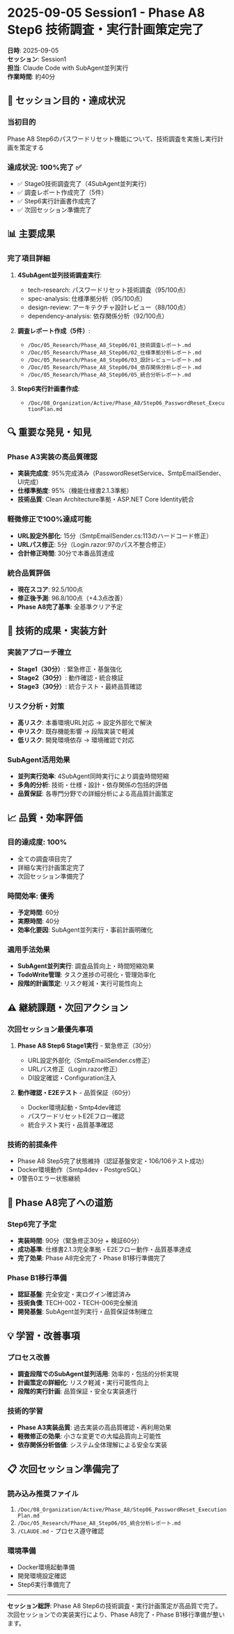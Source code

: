 # 2025-09-05 Session1 - Phase A8 Step6 技術調査・実行計画策定完了

**日時**: 2025-09-05  
**セッション**: Session1  
**担当**: Claude Code with SubAgent並列実行  
**作業時間**: 約40分

## 🎯 セッション目的・達成状況

### 当初目的
Phase A8 Step6のパスワードリセット機能について、技術調査を実施し実行計画を策定する

### 達成状況: **100%完了** ✅
- ✅ Stage0技術調査完了（4SubAgent並列実行）
- ✅ 調査レポート作成完了（5件）
- ✅ Step6実行計画書作成完了
- ✅ 次回セッション準備完了

## 📊 主要成果

### 完了項目詳細
1. **4SubAgent並列技術調査実行**:
   - tech-research: パスワードリセット技術調査（95/100点）
   - spec-analysis: 仕様準拠分析（95/100点）
   - design-review: アーキテクチャ設計レビュー（88/100点）
   - dependency-analysis: 依存関係分析（92/100点）

2. **調査レポート作成（5件）**:
   - `/Doc/05_Research/Phase_A8_Step06/01_技術調査レポート.md`
   - `/Doc/05_Research/Phase_A8_Step06/02_仕様準拠分析レポート.md`
   - `/Doc/05_Research/Phase_A8_Step06/03_設計レビューレポート.md`
   - `/Doc/05_Research/Phase_A8_Step06/04_依存関係分析レポート.md`
   - `/Doc/05_Research/Phase_A8_Step06/05_統合分析レポート.md`

3. **Step6実行計画書作成**:
   - `/Doc/08_Organization/Active/Phase_A8/Step06_PasswordReset_ExecutionPlan.md`

## 🔍 重要な発見・知見

### Phase A3実装の高品質確認
- **実装完成度**: 95%完成済み（PasswordResetService、SmtpEmailSender、UI完成）
- **仕様準拠度**: 95%（機能仕様書2.1.3準拠）
- **技術品質**: Clean Architecture準拠・ASP.NET Core Identity統合

### 軽微修正で100%達成可能
- **URL設定外部化**: 15分（SmtpEmailSender.cs:113のハードコード修正）
- **URLパス修正**: 5分（Login.razor:97のパス不整合修正）
- **合計修正時間**: 30分で本番品質達成

### 統合品質評価
- **現在スコア**: 92.5/100点
- **修正後予測**: 96.8/100点（+4.3点改善）
- **Phase A8完了基準**: 全基準クリア予定

## 🚀 技術的成果・実装方針

### 実装アプローチ確立
- **Stage1（30分）**: 緊急修正・基盤強化
- **Stage2（30分）**: 動作確認・統合検証
- **Stage3（30分）**: 統合テスト・最終品質確認

### リスク分析・対策
- **高リスク**: 本番環境URL対応 → 設定外部化で解決
- **中リスク**: 既存機能影響 → 段階実装で軽減
- **低リスク**: 開発環境依存 → 環境確認で対応

### SubAgent活用効果
- **並列実行効率**: 4SubAgent同時実行により調査時間短縮
- **多角的分析**: 技術・仕様・設計・依存関係の包括的評価
- **品質保証**: 各専門分野での詳細分析による高品質計画策定

## 📈 品質・効率評価

### 目的達成度: **100%**
- 全ての調査項目完了
- 詳細な実行計画策定完了
- 次回セッション準備完了

### 時間効率: **優秀**
- **予定時間**: 60分
- **実際時間**: 40分
- **効率化要因**: SubAgent並列実行・事前計画明確化

### 適用手法効果
- **SubAgent並列実行**: 調査品質向上・時間短縮効果
- **TodoWrite管理**: タスク進捗の可視化・管理効率化
- **段階的計画策定**: リスク軽減・実行可能性向上

## ⚠️ 継続課題・次回アクション

### 次回セッション最優先事項
1. **Phase A8 Step6 Stage1実行** - 緊急修正（30分）
   - URL設定外部化（SmtpEmailSender.cs修正）
   - URLパス修正（Login.razor修正）
   - DI設定確認・Configuration注入

2. **動作確認・E2Eテスト** - 品質保証（60分）
   - Docker環境起動・Smtp4dev確認
   - パスワードリセットE2Eフロー確認
   - 統合テスト実行・品質基準確認

### 技術的前提条件
- Phase A8 Step5完了状態維持（認証基盤安定・106/106テスト成功）
- Docker環境動作（Smtp4dev・PostgreSQL）
- 0警告0エラー状態継続

## 🎯 Phase A8完了への道筋

### Step6完了予定
- **実装時間**: 90分（緊急修正30分 + 検証60分）
- **成功基準**: 仕様書2.1.3完全準拠・E2Eフロー動作・品質基準達成
- **完了効果**: Phase A8完全完了・Phase B1移行準備完了

### Phase B1移行準備
- **認証基盤**: 完全安定・実ログイン確認済み
- **技術負債**: TECH-002・TECH-006完全解消
- **開発基盤**: SubAgent並列実行・品質保証体制確立

## 💡 学習・改善事項

### プロセス改善
- **調査段階でのSubAgent並列活用**: 効率的・包括的分析実現
- **計画策定の詳細化**: リスク軽減・実行可能性向上
- **段階的実行計画**: 品質保証・安全な実装進行

### 技術的学習
- **Phase A3実装品質**: 過去実装の高品質確認・再利用効果
- **軽微修正の効果**: 小さな変更での大幅品質向上可能性
- **依存関係分析価値**: システム全体理解による安全な実装

## 📋 次回セッション準備完了

### 読み込み推奨ファイル
1. `/Doc/08_Organization/Active/Phase_A8/Step06_PasswordReset_ExecutionPlan.md`
2. `/Doc/05_Research/Phase_A8_Step06/05_統合分析レポート.md`
3. `/CLAUDE.md` - プロセス遵守確認

### 環境準備
- Docker環境起動準備
- 開発環境設定確認
- Step6実行準備完了

---

**セッション総評**: Phase A8 Step6の技術調査・実行計画策定が高品質で完了。次回セッションでの実装実行により、Phase A8完了・Phase B1移行準備が整います。